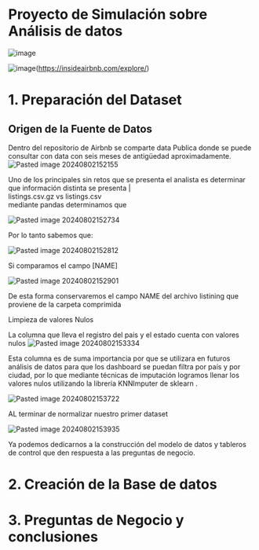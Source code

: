 # Proyecto de  Simulación sobre Análisis de datos

![image](https://github.com/user-attachments/assets/eb8b6005-92ea-4d18-b264-22c524008930)


![image](https://github.com/user-attachments/assets/4896bd6e-31e9-45e1-a3d9-a6854ec8265f)(https://insideairbnb.com/explore/)


# 1. Preparación del Dataset

## Origen de la Fuente de Datos
Dentro del repositorio de Airbnb se comparte data Publica donde se puede consultar con data con seis meses de antigüedad aproximadamente.
![Pasted image 20240802152155](https://github.com/user-attachments/assets/49ef8257-0995-46b2-8020-f469ece6310c)

Uno de los principales sin retos que se presenta el analista es determinar  que información distinta se presenta  |  <br>listings.csv.gz  vs   listings.csv  
mediante pandas  determinamos que 

![Pasted image 20240802152734](https://github.com/user-attachments/assets/75073060-46df-41bb-90c6-66f70bf081ef)

Por lo tanto
sabemos que:

![Pasted image 20240802152812](https://github.com/user-attachments/assets/8a84155f-ef94-4dd0-82ca-0d4aec3b9e0d)

Si comparamos el campo [NAME]

![Pasted image 20240802152901](https://github.com/user-attachments/assets/1f5e578a-7521-451e-a052-1644719a16c5)

De esta forma conservaremos  el campo NAME del archivo listining que proviene de la carpeta comprimida

Limpieza de valores Nulos

La columna que lleva el registro del pais y el estado cuenta con valores nulos 
![Pasted image 20240802153334](https://github.com/user-attachments/assets/ed9606e9-d9b0-4f9c-b0be-d985c636590d)

Esta columna es de suma importancia por que se utilizara en futuros análisis de datos para que los dashboard se puedan filtra por país y por ciudad, por lo que mediante técnicas de imputación logramos llenar los valores nulos utilizando la librería   KNNImputer  de sklearn .



![Pasted image 20240802153722](https://github.com/user-attachments/assets/c9e02271-f385-476d-9bae-582c38d96efc)


AL terminar de normalizar nuestro primer dataset 


![Pasted image 20240802153935](https://github.com/user-attachments/assets/a67ef1b2-f663-44bf-bdaa-6bb09e7fa912)



Ya podemos dedicarnos a la construcción del modelo de datos y tableros de control que den respuesta a las preguntas de negocio.




# 2. Creación de la Base de datos













# 3. Preguntas de Negocio y conclusiones


























